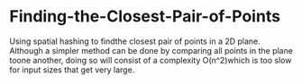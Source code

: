 # Finding-the-Closest-Pair-of-Points

Using spatial hashing to findthe closest pair of points in a 2D plane. Although a simpler method can be done by comparing all points in the plane toone another, doing so will consist of a complexity O(n^2)which is too slow for input sizes that get very large.
